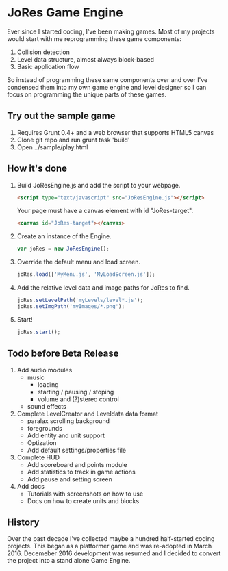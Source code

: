 JoRes Game Engine
==================================================
Ever since I started coding, I've been making games. Most of my projects would 
start with me reprogramming these game components:

1. Collision detection
2. Level data structure, almost always block-based
3. Basic application flow

So instead of programming these same components over and over I've condensed 
them into my own game engine and level designer so I can focus on programming
the unique parts of these games.

Try out the sample game
--------------------------
1. Requires Grunt 0.4+ and a web browser that supports HTML5 canvas
2. Clone git repo and run grunt task 'build'
3. Open ../sample/play.html

How it's done
--------------------------
1. Build JoResEngine.js and add the script to your webpage. 
    ```html
    <script type="text/javascript" src="JoResEngine.js"></script> 
    ```
    Your page must have a canvas element with id "JoRes-target".
    ```html 
    <canvas id="JoRes-target"></canvas>
    ```

2. Create an instance of the Engine.
    ```javascript
    var joRes = new JoResEngine();
    ```

3. Override the default menu and load screen.
    ```javascript 
    joRes.load(['MyMenu.js', 'MyLoadScreen.js']);
    ```

4. Add the relative level data and image paths for JoRes to find.
    ```javascript
    joRes.setLevelPath('myLevels/level*.js');
    joRes.setImgPath('myImages/*.png');
    ```

5. Start!
    ```javascript 
    joRes.start();
    ```

Todo before Beta Release
-------------------------
1. Add audio modules 
    - music
        - loading
        - starting / pausing / stoping
        - volume and (?)stereo control 
    - sound effects
2. Complete LevelCreator and Leveldata data format
    - paralax scrolling background 
    - foregrounds
    - Add entity and unit support
    - Optization 
    - Add default settings/properties file 
3. Complete HUD
    - Add scoreboard and points module
    - Add statistics to track in game actions 
    - Add pause and setting screen
4. Add docs 
    - Tutorials with screenshots on how to use
    - Docs on how to create units and blocks 

History
------------
Over the past decade I've collected maybe a hundred half-started coding projects. This began as a platformer game and was re-adopted in March 2016. Decemeber 2016 development was resumed and I decided to convert the project into a stand alone Game Engine.

